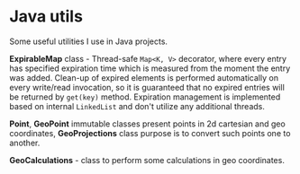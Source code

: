 Java utils
==========

Some useful utilities I use in Java projects.

**ExpirableMap** class - Thread-safe `Map<K, V>` decorator, where every entry has specified expiration time 
which is measured from the moment the entry was added. Clean-up of expired elements is performed automatically 
on every write/read invocation, so it is guaranteed that no expired entries will be returned by `get(key)` method.
Expiration management is implemented based on internal `LinkedList` and don't utilize any additional threads.

**Point**, **GeoPoint** immutable classes present points in 2d cartesian and geo coordinates, 
**GeoProjections** class purpose is to convert such points one to another. 

**GeoCalculations** - class to perform some calculations in geo coordinates.
